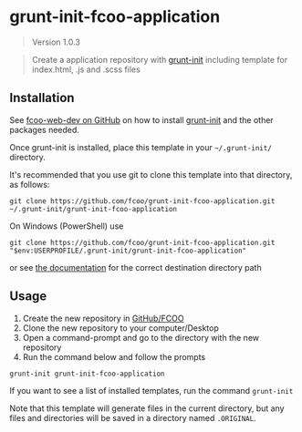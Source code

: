 # grunt-init-fcoo-application
>Version 1.0.3

>Create a application repository with [grunt-init] including template for index.html, .js and .scss files

[grunt-init]: http://gruntjs.com/project-scaffolding
[fcoo-web-dev]: https://github.com/FCOO/fcoo-web-dev

## Installation
See [fcoo-web-dev on GitHub][fcoo-web-dev] on how to install [grunt-init] and the other packages needed.

Once grunt-init is installed, place this template in your `~/.grunt-init/` directory.

It's recommended that you use git to clone this template into that directory, as follows:

```
git clone https://github.com/fcoo/grunt-init-fcoo-application.git ~/.grunt-init/grunt-init-fcoo-application
```

On Windows (PowerShell) use
```
git clone https://github.com/fcoo/grunt-init-fcoo-application.git "$env:USERPROFILE/.grunt-init/grunt-init-fcoo-application"
```
or see [the documentation][grunt-init] for the correct destination directory path

## Usage

1.	Create the new repository in [GitHub/FCOO](https://github.com/FCOO)
2.	Clone the new repository to your computer/Desktop
3.	Open a command-prompt and go to the directory with the new repository
4.	Run the command below and follow the prompts

```
grunt-init grunt-init-fcoo-application
```

If you want to see a list of installed templates, run the command `grunt-init`

Note that this template will generate files in the current directory, but any files and directories will be saved in a directory named `.ORIGINAL`.


